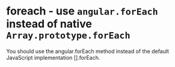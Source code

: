 # foreach - use `angular.forEach` instead of native `Array.prototype.forEach`

You should use the angular.forEach method instead of the default JavaScript implementation [].forEach.
